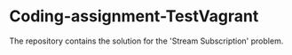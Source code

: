 # Coding-assignment-TestVagrant
The repository contains the solution for the 'Stream Subscription' problem.

